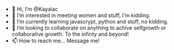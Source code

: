 - 👋 Hi, I’m @Kayalac
- 👀 I’m interested in meeting women and stuff, I'm kidding. 
- 🌱 I’m currently learning javascrypt, python and stuff, no kidding.
- 💞️ I’m looking to collaborate on anything to achive selfgrowth or collaborative growth. To the infinty and beyond!
- 📫 How to reach me... Message me!

<!---
Kayalac/Kayalac is a ✨ special ✨ repository because its `README.md` (this file) appears on your GitHub profile.
You can click the Preview link to take a look at your changes.
--->
